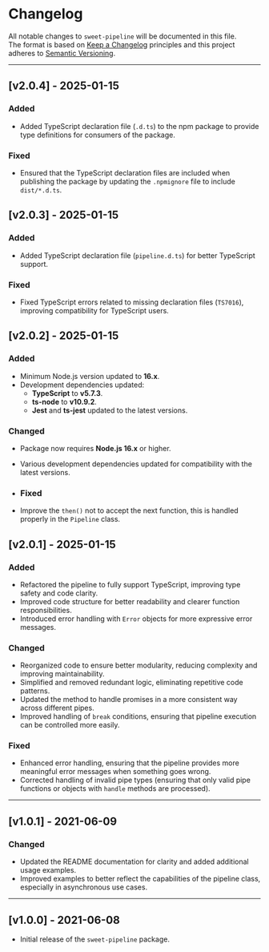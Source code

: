 # Changelog

All notable changes to `sweet-pipeline` will be documented in this file.  
The format is based on [Keep a Changelog](https://keepachangelog.com/en/1.0.0/) principles and this project adheres to [Semantic Versioning](https://semver.org/).

---

## [v2.0.4] - 2025-01-15
### Added
- Added TypeScript declaration file (`.d.ts`) to the npm package to provide type definitions for consumers of the package.

### Fixed
- Ensured that the TypeScript declaration files are included when publishing the package by updating the `.npmignore` file to include `dist/*.d.ts`.


## [v2.0.3] - 2025-01-15
### Added
- Added TypeScript declaration file (`pipeline.d.ts`) for better TypeScript support.

### Fixed
- Fixed TypeScript errors related to missing declaration files (`TS7016`), improving compatibility for TypeScript users.


## [v2.0.2] - 2025-01-15

### Added
- Minimum Node.js version updated to **16.x**.
- Development dependencies updated:
    - **TypeScript** to **v5.7.3**.
    - **ts-node** to **v10.9.2**.
    - **Jest** and **ts-jest** updated to the latest versions.

### Changed
- Package now requires **Node.js 16.x** or higher.
- Various development dependencies updated for compatibility with the latest versions.

- ### Fixed
- Improve the `then()` not to accept the next function, this is handled properly in the `Pipeline` class.


## [v2.0.1] - 2025-01-15

### Added
- Refactored the pipeline to fully support TypeScript, improving type safety and code clarity.
- Improved code structure for better readability and clearer function responsibilities.
- Introduced error handling with `Error` objects for more expressive error messages.

### Changed
- Reorganized code to ensure better modularity, reducing complexity and improving maintainability.
- Simplified and removed redundant logic, eliminating repetitive code patterns.
- Updated the method to handle promises in a more consistent way across different pipes.
- Improved handling of `break` conditions, ensuring that pipeline execution can be controlled more easily.

### Fixed
- Enhanced error handling, ensuring that the pipeline provides more meaningful error messages when something goes wrong.
- Corrected handling of invalid pipe types (ensuring that only valid pipe functions or objects with `handle` methods are processed).

---

## [v1.0.1] - 2021-06-09

### Changed
- Updated the README documentation for clarity and added additional usage examples.
- Improved examples to better reflect the capabilities of the pipeline class, especially in asynchronous use cases.

---

## [v1.0.0] - 2021-06-08

- Initial release of the `sweet-pipeline` package.
